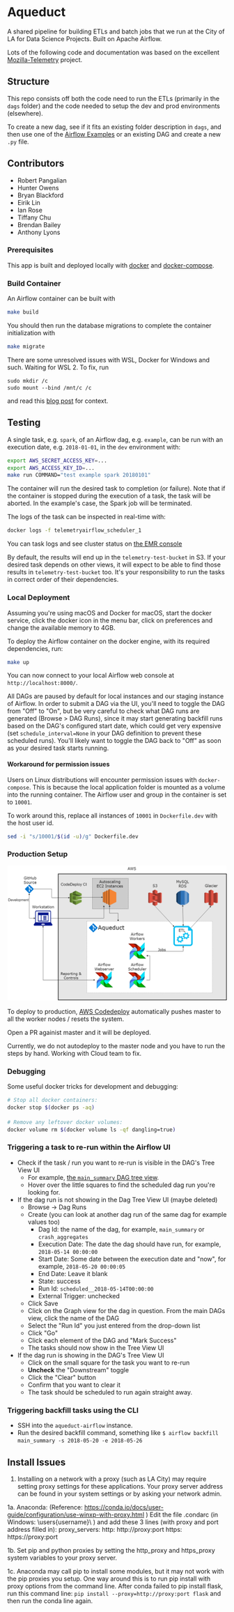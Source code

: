 # Aqueduct
A shared pipeline for building ETLs and batch jobs that we run at the City of LA for Data Science Projects. Built on Apache Airflow.

Lots of the following code and documentation was based on the excellent [Mozilla-Telemetry](https://raw.githubusercontent.com/mozilla/telemetry-airflow/master/README.md) project. 

## Structure

This repo consists off both the code need to run the ETLs (primarily in the `dags` folder) and the code needed to setup the dev and prod environments (elsewhere).

To create a new dag, see if it fits an existing folder description in `dags`, and then use one of the [Airflow Examples](https://airflow.apache.org/docs/stable/tutorial.html) or an existing DAG and create a new `.py` file.

## Contributors
* Robert Pangalian
* Hunter Owens
* Bryan Blackford
* Eirik Lin
* Ian Rose
* Tiffany Chu
* Brendan Bailey
* Anthony Lyons

### Prerequisites

This app is built and deployed locally with
[docker](https://docs.docker.com/) and
[docker-compose](https://docs.docker.com/compose/).

### Build Container

An Airflow container can be built with

```bash
make build
```

You should then run the database migrations to complete the container initialization with

```bash
make migrate
```

There are some unresolved issues with WSL, Docker for Windows and such. Waiting for WSL 2. To fix, run

```
sudo mkdir /c
sudo mount --bind /mnt/c /c
```

and read this [blog post](https://nickjanetakis.com/blog/setting-up-docker-for-windows-and-wsl-to-work-flawlessly) for context.
## Testing

A single task, e.g. `spark`, of an Airflow dag, e.g. `example`, can be run with an execution date, e.g. `2018-01-01`, in the `dev` environment with:
```bash
export AWS_SECRET_ACCESS_KEY=...
export AWS_ACCESS_KEY_ID=...
make run COMMAND="test example spark 20180101"
```

The container will run the desired task to completion (or failure).
Note that if the container is stopped during the execution of a task,
the task will be aborted. In the example's case, the Spark job will be
terminated.

The logs of the task can be inspected in real-time with:
```bash
docker logs -f telemetryairflow_scheduler_1
```

You can task logs and see cluster status on
[the EMR console](https://us-west-2.console.aws.amazon.com/elasticmapreduce/home?region=us-west-2)

By default, the results will end up in the `telemetry-test-bucket` in S3.
If your desired task depends on other views, it will expect to be able to find those results
in `telemetry-test-bucket` too. It's your responsibility to run the tasks in correct
order of their dependencies.

### Local Deployment

Assuming you're using macOS and Docker for macOS, start the docker service,
click the docker icon in the menu bar, click on preferences and change the
available memory to 4GB.

To deploy the Airflow container on the docker engine, with its required dependencies, run:
```bash
make up
```

You can now connect to your local Airflow web console at
`http://localhost:8000/`.

All DAGs are paused by default for local instances and our staging instance of Airflow.
In order to submit a DAG via the UI, you'll need to toggle the DAG from "Off" to "On",
but be very careful to check what DAG runs are generated (Browse > DAG Runs), since it may start
generating backfill runs based on the DAG's configured start date, which could get very expensive
(set `schedule_interval=None` in your DAG definition to prevent these scheduled runs).
You'll likely want to toggle the DAG back to "Off" as soon as your desired task starts running.


#### Workaround for permission issues

Users on Linux distributions will encounter permission issues with `docker-compose`.
This is because the local application folder is mounted as a volume into the running container.
The Airflow user and group in the container is set to `10001`.

To work around this, replace all instances of `10001` in `Dockerfile.dev` with the host user id.

```bash
sed -i "s/10001/$(id -u)/g" Dockerfile.dev

```

### Production Setup

![Aqueductagram](Aqueduct.png)


To deploy to production, [AWS Codedeploy](https://aws.amazon.com/codedeploy/) automatically pushes master to all the worker nodes / resets the system.

Open a PR againist master and it will be deployed.

Currently, we do not autodeploy to the master node and you have to run the steps by hand. Working with Cloud team to fix.

### Debugging

Some useful docker tricks for development and debugging:

```bash
# Stop all docker containers:
docker stop $(docker ps -aq)

# Remove any leftover docker volumes:
docker volume rm $(docker volume ls -qf dangling=true)
```

### Triggering a task to re-run within the Airflow UI

- Check if the task / run you want to re-run is visible in the DAG's Tree View UI
  - For example, [the `main_summary` DAG tree view](http://workflow.telemetry.mozilla.org/admin/airflow/tree?num_runs=25&root=&dag_id=main_summary).
  - Hover over the little squares to find the scheduled dag run you're looking for.
- If the dag run is not showing in the Dag Tree View UI (maybe deleted)
  - Browse -> Dag Runs
  - Create (you can look at another dag run of the same dag for example values too)
    - Dag Id: the name of the dag, for example, `main_summary` or `crash_aggregates`
    - Execution Date: The date the dag should have run, for example, `2018-05-14 00:00:00`
    - Start Date: Some date between the execution date and "now", for example, `2018-05-20 00:00:05`
    - End Date: Leave it blank
    - State: success
    - Run Id: `scheduled__2018-05-14T00:00:00`
    - External Trigger: unchecked
  - Click Save
  - Click on the Graph view for the dag in question. From the main DAGs view, click the name of the DAG
  - Select the "Run Id" you just entered from the drop-down list
  - Click "Go"
  - Click each element of the DAG and "Mark Success"
  - The tasks should now show in the Tree View UI
- If the dag run is showing in the DAG's Tree View UI
  - Click on the small square for the task you want to re-run
  - **Uncheck** the "Downstream" toggle
  - Click the "Clear" button
  - Confirm that you want to clear it
  - The task should be scheduled to run again straight away.

### Triggering backfill tasks using the CLI

- SSH into the `aqueduct-airflow` instance.
- Run the desired backfill command, something like `$ airflow backfill main_summary -s 2018-05-20 -e 2018-05-26`

## Install Issues

1. Installing on a network with a proxy (such as LA City) may require setting proxy settings for these applications. Your proxy server address can be found in your system settings or by asking your network admin.

1a. Anaconda: (Reference: https://conda.io/docs/user-guide/configuration/use-winxp-with-proxy.html )
Edit the file .condarc (in Windows: \users\{username}\ )
and add these 3 lines (with proxy and port address filled in):
proxy_servers:
    http: http://proxy:port
    https: https://proxy:port

1b. Set pip and python proxies by setting the http_proxy and https_proxy system variables to your proxy server.

1c. Anaconda may call pip to install some modules, but it may not work with the pip proxies you setup. One way around this is to run pip install with proxy options from the command line. After conda failed to pip install flask, run this command line: `pip install --proxy=http://proxy:port flask` and then run the conda line again.

